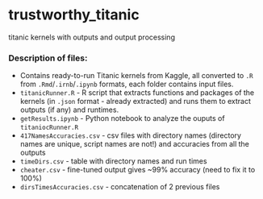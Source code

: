 # trustworthy_titanic
titanic kernels with outputs and output processing

### Description of files:

 - Contains ready-to-run Titanic kernels from Kaggle, all converted to `.R` from `.Rmd`/`.irnb`/`.ipynb` formats, each folder contains input files.
 - `titanicRunner.R` - R script that extracts functions and packages of the kernels (in `.json` format - already extracted) and runs them to extract outputs (if any) and runtimes.
 - `getResults.ipynb` - Python notebook to analyze the ouputs of `titaniocRunner.R`
 - `417NamesAccuracies.csv` - csv files with directory names (directory names are unique, script names are not!) and accuracies from all the outputs
 - `timeDirs.csv` - table with directory names and run times
 - `cheater.csv` - fine-tuned output gives ~99% accuracy (need to fix it to 100%)
 - `dirsTimesAccuracies.csv` - concatenation of 2 previous files
